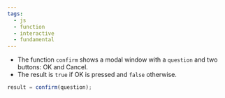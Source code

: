 ```yaml
---
tags:
  - js
  - function
  - interactive
  - fundamental
---
```


- The function `confirm` shows a modal window with a `question` and two buttons: OK and Cancel.
- The result is `true` if OK is pressed and `false` otherwise.

```js
result = confirm(question);
```